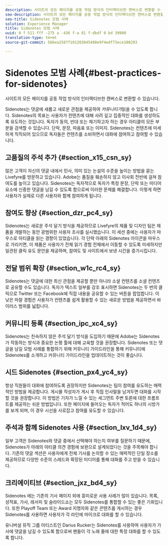 ```yaml
---
description: 사이트의 모든 페이지를 공동 작업 방식의 인터랙티브한 캔버스로 변환할 수 있습니다.
seo-description: 사이트의 모든 페이지를 공동 작업 방식의 인터랙티브한 캔버스로 변환할 수 있습니다.
seo-title: Sidenotes 모범 사례
solution: Experience Manager
title: Sidenotes 모범 사례
uuid: 0 f 511 fff -275 a -436 f-a 81 f-dbdf 0 bd 39900
translation-type: tm+mt
source-git-commit: 566ea2587f101202045488e9f4edf73ece100293

---
```



# Sidenotes 모범 사례{#best-practices-for-sidenotes}

사이트의 모든 페이지를 공동 작업 방식의 인터랙티브한 캔버스로 변환할 수 있습니다.

Sidenotes는 댓글에 새롭고 새로운 관점을 제공하여 *커뮤니티가*읽을 수 있도록 합니다. Sidenotes의 목표는 사용자가 컨텐츠에 대해 사려 깊고 집중적인 대화를 생성하도록 유도하는 것입니다. 독자가 동의, 반대 또는 제기하고자 하는 경우 아티클의 모든 부분을 검색할 수 있습니다. 단락, 문장, 따옴표 또는 이미지. Sidenotes는 컨텐츠에 미세하게 직직되어 있으므로 독자들은 컨텐츠를 소비하면서 대화에 참여하고 참여할 수 있습니다.

## 고품질의 주석 추가 {#section_x15_csn_sy}

많은 고객이 자신의 댓글 내에서 민사, 의미 있는 논설의 수준을 높이는 방법을 묻는 Livefyre를 방문하고 있습니다. Adobe는 품질을 훼손하지 않고 이사회 전반에 걸쳐 참여도를 높이고 있습니다. Sidenotes는 독자적으로 독자가 특정 문장, 단락 또는 미디어 요소에 신중한 댓글을 남길 수 있도록 함으로써 이러한 문제를 해결합니다. 이렇게 하면 사용자가 실제로 다른 사용자와 함께 참여하게 됩니다.

## 참여도 향상 {#section_dzr_pc4_sy}

Sidenotes는 새로운 주석 달기 방식을 제공하므로 Livefyre의 제품 및 디자인 팀은 제품을 개발하는 동안 광범위한 사용자 조사를 실시했습니다. 이 세션 중에는 사용자가 마우스로 아티클을 읽는 경향이 있었습니다. 각 단락 아래의 Sidenotes 아이콘을 마우스로 가리키면, 이 제품은 사용자가 전체 읽기 경험 전체에서 이동할 수 있도록 미세하지만 일관된 클릭 유도 문안을 제공하며, 참여도 및 사이트에서 보낸 시간을 증가시킵니다.

## 전달 범위 확장 {#section_w1c_rc4_sy}

Sidenotes는 댓글에 대한 최신 관점을 제공할 뿐만 아니라 소셜 컨텐츠를 소셜 컨텐츠로 공유할 수도 있습니다. 독자가 텍스트 일부를 강조 표시하면 Sidenotes는 두 번의 클릭으로 Twitter 또는 Facebook에 직접 내용을 공유할 수 있는 버튼을 팝업합니다. 이 낮은 마찰 경험은 사용자가 컨텐츠를 쉽게 활용할 수 있는 새로운 방법을 제공하면서 바이러스 범위를 넓힙니다.

## 커뮤니티 등록 {#section_ipc_xc4_sy}

Sidenotes는 친숙하지 않은 주석 달기 방식을 도입하기 때문에 Adobe는 Sidenotes가 작동하는 방식과 중요한 논평 툴에 대해 교육할 것을 권장합니다. Sidenotes 또는 댓글을 남길 모범 사례를 통합하기 위해 커뮤니티 가이드라인을 통해 커뮤니티에 Sidenotes를 소개하고 커뮤니티 가이드라인을 업데이트하는 것이 좋습니다.

## 시드 Sidenotes {#section_px4_yc4_sy}

항상 직원들이 대화에 참여하도록 권장하지만 Sidenotes는 팀이 참여를 유도하는 매력적인 방법을 제공합니다. 게시물 작성자가 게시 후 직접 인사말을 남겨두면 대화를 시작할 것을 권장합니다. 이 방법은 기자가 느낄 수 있는 세그먼트 주변 토론에 대한 프롬프트를 제공하는 쉬운 방법입니다. 또한 페이지에 들어오는 독자가 적어도 하나의 시방가를 보게 되며, 이 경우 시선을 사로잡고 참여를 유도할 수 있습니다.

## 주석과 함께 Sidenotes 사용 {#section_lxv_1d4_sy}

일부 고객은 Sidenotes와 댓글 중에서 선택해야 하는지 여부를 질문하기 때문에, Sidenotes가 아래의 아티클 의견 경험에 보완으로 설계되었다는 것을 주목해야 합니다. 기존의 댓글 섹션은 사용자에게 전체 기사를 논의할 수 있는 매력적인 단일 장소를 제공하므로 다양한 수준의 스레드와 확장된 미디어를 통해 대화를 주고 받을 수 있습니다.

## 크리에이티브 {#section_jxz_bd4_sy}

Sidenotes 에는 기존의 기사 페이지 외에 흥미로운 사용 사례가 많이 있습니다. 목록, 성적표, 가사, 레서피 및 슬라이드쇼는 모두 Sidenotes를 통합할 수 있는 좋은 기회입니다. 또한 Playoff Team 또는 Award 지명자와 같은 콘텐츠를 게시하는 경우 Sidenotes를 사용하면 사용자가 각 라인에 마이크로 대화를 할 수 있습니다.

유니버설 뮤직 그룹 아티스트인 Darius Rucker는 Sidenotes를 사용하여 사용자가 가사에 댓글을 남길 수 있도록 함으로써 팬들이 각 노래 줄에 대한 특정 대화를 할 수 있도록 합니다.
